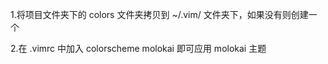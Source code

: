 1.将项目文件夹下的 colors 文件夹拷贝到 ~/.vim/ 文件夹下，如果没有则创建一个

2.在 .vimrc 中加入 colorscheme molokai 即可应用 molokai 主题
